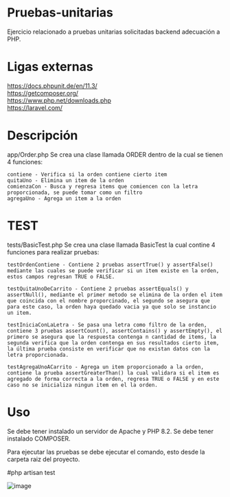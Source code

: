 # Pruebas-unitarias
Ejercicio relacionado a pruebas unitarias solicitadas backend adecuación a PHP.

# Ligas externas
https://docs.phpunit.de/en/11.3/<br>
https://getcomposer.org/<br>
https://www.php.net/downloads.php<br>
https://laravel.com/

# Descripción
app/Order.php
Se crea una clase llamada ORDER dentro de la cual se tienen 4 funciones:

    contiene - Verifica si la orden contiene cierto item
    quitaUno - Elimina un item de la orden
    comienzaCon - Busca y regresa items que comiencen con la letra proporcionada, se puede tomar como un filtro
    agregaUno - Agrega un item a la orden

# TEST
tests/BasicTest.php
Se crea una clase llamada BasicTest la cual contine 4 funciones para realizar pruebas:

    testOrdenContiene - Contiene 2 pruebas assertTrue() y assertFalse() mediante las cuales se puede verificar si un item existe en la orden, estos campos regresan TRUE o FALSE.
    
    testQuitaUnoDeCarrito - Contiene 2 pruebas assertEquals() y assertNull(), mediante el primer metodo se elimina de la orden el item que coincida con el nombre proporcinado, el segundo se asegura que para este caso, la orden haya quedado vacia ya que solo se instancio un item.
    
    testIniciaConLaLetra - Se pasa una letra como filtro de la orden, contiene 3 pruebas assertCount(), assertContains() y assertEmpty(), el primero se asegura que la respuesta contenga n cantidad de items, la segunda verifica que la orden contenga en sus resultados cierto item, la última prueba consiste en verificar que no existan datos con la letra proporcionada.
    
    testAgregaUnoACarrito - Agrega un item proporcionado a la orden, contiene la prueba assertGreaterThan() la cual validara si el item es agregado de forma correcta a la orden, regresa TRUE o FALSE y en este caso no se inicializa ningun item en el la orden.

# Uso
Se debe tener instalado un servidor de Apache y PHP 8.2.
Se debe tener instalado COMPOSER.

Para ejecutar las pruebas se debe ejecutar el comando, esto desde la carpeta raiz del proyecto.

#php artisan test

![image](https://github.com/user-attachments/assets/3c98bd8b-83f0-4408-8c4d-22525e106c90)






    



    
